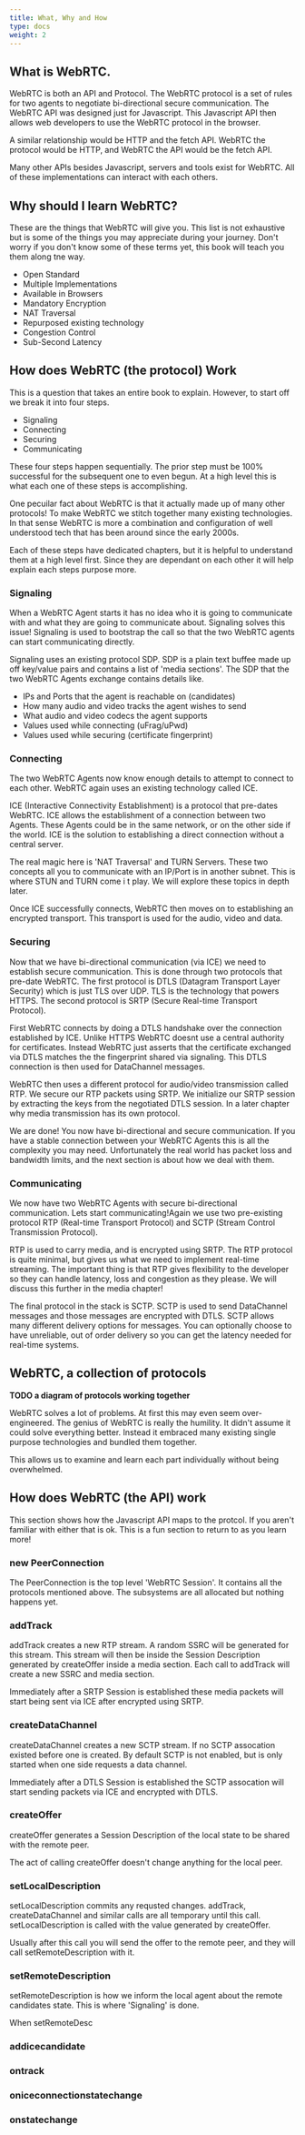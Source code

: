 ```yaml
---
title: What, Why and How
type: docs
weight: 2
---
```



## What is WebRTC.

WebRTC is both an API and Protocol. The WebRTC protocol is a set of rules for two agents to negotiate bi-directional secure communication. The WebRTC API was designed just for Javascript. This Javascript API then allows web developers to use the WebRTC protocol in the browser.

A similar relationship would be HTTP and the fetch API. WebRTC the protocol would be HTTP, and WebRTC the API would be the fetch API.

Many other APIs besides Javascript, servers and tools exist for WebRTC. All of these implementations can interact with each others.

## Why should I learn WebRTC?

These are the things that WebRTC will give you. This list is not exhaustive but is some of the things you may appreciate during your journey. Don't worry if you don't know some of these terms yet, this book will teach you them along tne way.

* Open Standard
* Multiple Implementations
* Available in Browsers
* Mandatory Encryption
* NAT Traversal
* Repurposed existing technology
* Congestion Control
* Sub-Second Latency

## How does WebRTC (the protocol) Work

This is a question that takes an entire book to explain. However, to start off we break it into four steps.

* Signaling
* Connecting
* Securing
* Communicating

These four steps happen sequentially. The prior step must be 100% successful for the subsequent one to even begun. At a high level this is what each one of these steps is accomplishing.

One pecuilar fact about WebRTC is that it actually made up of many other protocols! To make WebRTC we stitch together many existing technologies. In that sense WebRTC is more a combination and configuration of well understood tech that has been around since the early 2000s.

Each of these steps have dedicated chapters, but it is helpful to understand them at a high level first. Since they are dependant on each other it will help explain each steps purpose more.

### Signaling

When a WebRTC Agent starts it has no idea who it is going to communicate with and what they are going to communicate about. Signaling solves this issue! Signaling is used to bootstrap the call so that the two WebRTC agents can start communicating directly.

Signaling uses an existing protocol SDP. SDP is a plain text buffee made up off key/value pairs and contains a list of 'media sections'. The SDP that the two WebRTC Agents exchange contains details like.

* IPs and Ports that the agent is reachable on (candidates)
* How many audio and video tracks the agent wishes to send
* What audio and video codecs the agent supports
* Values used while connecting (uFrag/uPwd)
* Values used while securing (certificate fingerprint)

### Connecting

The two WebRTC Agents now know enough details to attempt to connect to each other. WebRTC again uses an existing technology called ICE.

ICE (Interactive Connectivity Establishment) is a protocol that pre-dates WebRTC. ICE allows the establishment of a connection between two Agents. These Agents could be in the same network, or on the other side if the world. ICE is the solution to establishing a direct connection without a central server.

The real magic here is 'NAT Traversal' and TURN Servers. These two concepts all you to communicate with an IP/Port is in another subnet. This is where STUN and TURN come i t play. We will explore these topics in depth later.

Once ICE successfully connects, WebRTC then moves on to establishing an encrypted transport. This transport is used for the audio, video and data.


### Securing

Now that we have bi-directional communication (via ICE) we need to establish secure communication. This is done through two protocols that pre-date WebRTC. The first protocol is DTLS (Datagram Transport Layer Security) which is just TLS over UDP. TLS is the technology that powers HTTPS. The second protocol is SRTP (Secure Real-time Transport Protocol).

First WebRTC connects by doing a DTLS handshake over the connection established by ICE. Unlike HTTPS WebRTC doesnt use a central authority for certificates. Instead WebRTC just asserts that the certificate exchanged via DTLS matches the the fingerprint shared via signaling. This DTLS connection is then used for DataChannel messages.

WebRTC then uses a different protocol for audio/video transmission called RTP. We secure our RTP packets using SRTP. We initialize our SRTP session by extracting the keys from the negotiated DTLS session. In a later chapter why media transmission has its own protocol.

We are done! You now have bi-directional and secure communication. If you have a stable connection between your WebRTC Agents this is all the complexity you may need. Unfortunately the real world has packet loss and bandwidth limits, and the next section is about how we deal with them.

### Communicating

We now have two WebRTC Agents with secure bi-directional communication. Lets start communicating!Again we use two pre-existing protocol RTP  (Real-time Transport Protocol) and SCTP (Stream Control Transmission Protocol).

RTP is used to carry media, and is encrypted using SRTP. The RTP protocol is quite minimal, but gives us what we need to implement real-time streaming. The important thing is that RTP gives flexibility to the developer so they can handle latency, loss and congestion as they please. We will discuss this further in the media chapter!

The final protocol in the stack is SCTP. SCTP is used to send DataChannel messages and those messages are encrypted with DTLS. SCTP allows many different delivery options for messages. You can optionally choose to have unreliable, out of order delivery so you can get the latency needed for real-time systems.


## WebRTC, a collection of protocols

**TODO a diagram of protocols working together**

WebRTC solves a lot of problems. At first this may even seem over-engineered. The genius of WebRTC is really the humility. It didn't assume it could solve everything better. Instead it embraced many existing single purpose technologies and bundled them together.

This allows us to examine and learn each part individually without being overwhelmed.

## How does WebRTC (the API) work

This section shows how the Javascript API maps to the protcol. If you aren't familiar with either that is ok. This is a fun section to return to as you learn more!


### new PeerConnection
The PeerConnection is the top level 'WebRTC Session'. It contains all the protocols mentioned above. The subsystems are all allocated but nothing happens yet.


### addTrack

addTrack creates a new RTP stream. A random SSRC will be generated for this stream. This stream will then be inside the Session Description generated by createOffer inside a media section. Each call to addTrack will create a new SSRC and media section.

Immediately after a SRTP Session is established these media packets will start being sent via ICE after encrypted using SRTP.

### createDataChannel

createDataChannel creates a new SCTP stream. If no SCTP assocation existed before one is created. By default SCTP is not enabled, but is only started when one side requests a data channel.

Immediately after a DTLS Session is established the SCTP assocation will start sending packets via ICE and encrypted with DTLS.
### createOffer

createOffer generates a Session Description of the local state to be shared with the remote peer.

The act of calling createOffer doesn't change anything for the local peer.


### setLocalDescription

setLocalDescription commits any requsted changes. addTrack, createDataChannel and similar calls are all temporary until this call. setLocalDescription is called with the value generated by createOffer.

Usually after this call you will send the offer to the remote peer, and they will call setRemoteDescription with it.

### setRemoteDescription

setRemoteDescription is how we inform the local agent about the remote candidates state. This is where 'Signaling' is done.

When setRemoteDesc

### addicecandidate

### ontrack

### oniceconnectionstatechange

### onstatechange
